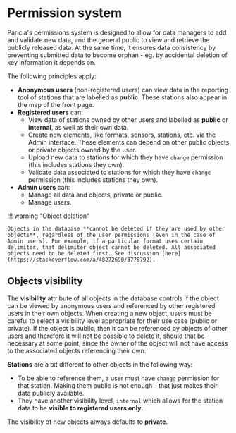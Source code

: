 # Permission system

Paricia's permissions system is designed to allow for data managers to add and validate new data, and the general public to view and retrieve the publicly released data. At the same time, it ensures data consistency by preventing submitted data to become orphan - eg. by accidental deletion of key information it depends on.

The following principles apply:

- **Anonymous users** (non-registered users) can view data in the reporting tool of stations that are labelled as **public**. These stations also appear in the map of the front page.
- **Registered users** can:
    - View data of stations owned by other users and labelled as **public** or **internal**, as well as their own data.
    - Create new elements, like formats, sensors, stations, etc. via the Admin interface. These elements can depend on other public objects or private objects owned by the user.
    - Upload new data to stations for which they have `change` permission (this includes stations they own).
    - Validate data associated to stations for which they have `change` permission (this includes stations they own).
- **Admin users** can:
    - Manage all data and objects, private or public.
    - Manage users.

!!! warning "Object deletion"

    Objects in the database **cannot be deleted if they are used by other objects**, regardless of the user permissions (even in the case of Admin users). For example, if a particular format uses certain delimiter, that delimiter object cannot be deleted. All associated objects need to be deleted first. See discussion [here](https://stackoverflow.com/a/48272690/3778792).

## Objects visibility

The **visibility** attribute of all objects in the database controls if the object can be viewed by anonymous users and referenced by other registered users in their own objects. When creating a new object, users must be careful to select a visibility level appropriate for their use case (public or private). If the object is public, then it can be referenced by objects of other users and therefore it will not be possible to delete it, should that be necessary at some point, since the owner of the object will not have access to the associated objects referencing their own.

**Stations** are a bit different to other objects in the following way:

   - To be able to reference them, a user must have `change` permission for that station. Making them public is not enough - that just makes their data publicly available.
   - They have another visibility level, `internal` which allows for the station data to be **visible to registered users only**.

The visibility of new objects always defaults to **private**.
